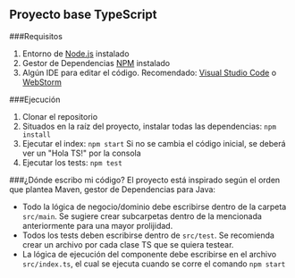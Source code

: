 ## Proyecto base TypeScript

###Requisitos
1. Entorno de [Node.js](https://nodejs.org/en "Node.js") instalado
2. Gestor de Dependencias [NPM](https://www.npmjs.com/ "NPM") instalado
3. Algún IDE para editar el código. Recomendado: [Visual Studio Code](https://code.visualstudio.com/ "Visual Studio Code") o [WebStorm](https://www.jetbrains.com/es-es/webstorm/ "WebStorm")

###Ejecución
1. Clonar el repositorio
2. Situados en la raíz del proyecto, instalar todas las dependencias: `npm install`
3. Ejecutar el index: `npm start` Si no se cambia el código inicial, se deberá ver un "Hola TS!" por la consola
4. Ejecutar los tests: `npm test` 

###¿Dónde escribo mi código?
El proyecto está inspirado según el orden que plantea Maven, gestor de Dependencias para Java:
- Todo la lógica de negocio/dominio debe escribirse dentro de la carpeta `src/main`. Se sugiere crear subcarpetas dentro de la mencionada anteriormente para una mayor prolijidad.
- Todos los tests deben escribirse dentro de `src/test`. Se recomienda crear un archivo por cada clase TS que se quiera testear.
- La lógica de ejecución del componente debe escribirse en el archivo `src/index.ts`, el cual se ejecuta cuando se corre el comando `npm start`

